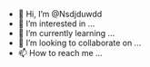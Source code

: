 - 👋 Hi, I’m @Nsdjduwdd
- 👀 I’m interested in ...
- 🌱 I’m currently learning ...
- 💞️ I’m looking to collaborate on ...
- 📫 How to reach me ...

<!---
Nsdjduwdd/Nsdjduwdd is a ✨ special ✨ repository because its `README.md` (this file) appears on your GitHub profile.
You can click the Preview link to take a look at your changes.
--->
